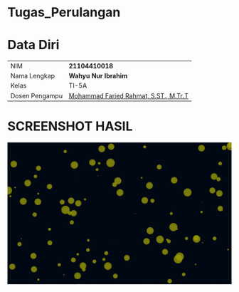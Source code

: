 # Tugas_Perulangan

# Data Diri

|  |  |
|--|--|
| NIM | **21104410018** |
| Nama Lengkap | **Wahyu Nur Ibrahim** |
| Kelas | TI-5A |
| Dosen Pengampu | [Mohammad Faried Rahmat, S.ST., M.Tr.T](https://github.com/fariedrahmat) |

# SCREENSHOT HASIL
![SS](https://github.com/WahyuNurIbrah/Tugas_Perulangan/blob/main/Gambar%20P5js.png)
